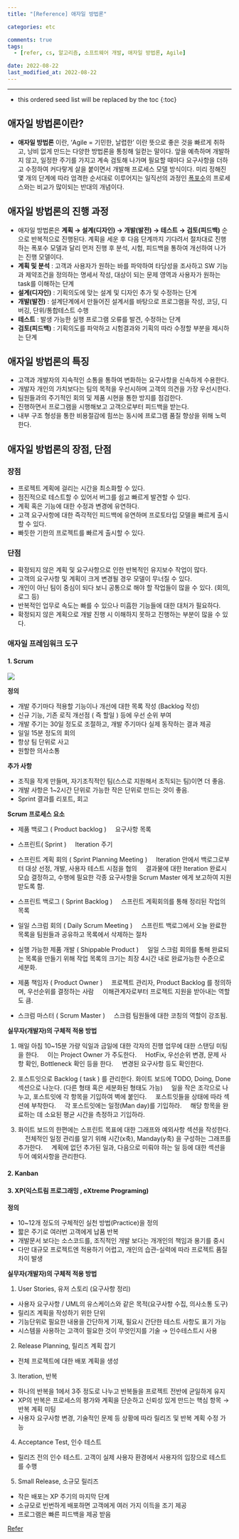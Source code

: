 ```yaml
---
title: "[Reference] 애자일 방법론"

categories: etc

comments: true
tags:
  - [refer, cs, 알고리즘, 소프트웨어 개발, 애자일 방법론, Agile]

date: 2022-08-22
last_modified_at: 2022-08-22
---
```


---

<!-- prettier-ignore -->
* this ordered seed list will be replaced by the toc 
{:toc}

## 애자일 방법론이란?

- **애자일 방법론** 이란, ‘Agile = 기민한, 날렵한’ 이란 뜻으로 좋은 것을 빠르게 취하고, 낭비 없게 만드는 다양한 방법론을 통칭해 일컫는 말이다. 앞을 예측하며 개발하지 않고, 일정한 주기를 가지고 계속 검토해 나가며 필요할 때마다 요구사항을 더하고 수정하여 커다랗게 살을 붙이면서 개발해 프로세스 모델 방식이다. 미리 정해진 몇 개의 단계에 따라 엄격한 순서대로 이루어지는 일직선의 과정인 [폭포수](http://www.incodom.kr/%ED%8F%AD%ED%8F%AC%EC%88%98%20%EB%B0%A9%EB%B2%95%EB%A1%A0)의 프로세스와는 비교가 많이되는 반대의 개념이다.

## 애자일 방법론의 진행 과정

- 애자일 방법론은 **계획 → 설계(디자인) → 개발(발전) → 테스트 → 검토(피드백)** 순으로 반복적으로 진행된다. 계획을 세운 후 다음 단계까지 기다려서 절차대로 진행하는 폭포수 모델과 달리 먼저 진행 후 분석, 시험, 피드백을 통하여 개선하여 나가는 진행 모델이다.
- **계획 및 분석** : 고객과 사용자가 원하는 바를 파악하여 타당성을 조사하고 SW 기능과 제약조건을 정의하는 명세서 작성, 대상이 되는 문제 영역과 사용자가 원하는 task를 이해하는 단계
- **설계(디자인)** : 기획의도에 맞는 설계 및 디자인 추가 및 수정하는 단계
- **개발(발전)** : 설계단계에서 만들어진 설계서를 바탕으로 프로그램을 작성, 코딩, 디버깅, 단위/통합테스트 수행
- **테스트** : 발생 가능한 실행 프로그램 오류를 발견, 수정하는 단계
- **검토(피드백)** : 기획의도를 파악하고 시험결과와 기획의 따라 수정할 부분을 제시하는 단계

## 애자일 방법론의 특징

- 고객과 개발자의 지속적인 소통을 통하여 변화하는 요구사항을 신속하게 수용한다.
- 개발자 개인의 가치보다는 팀의 목적을 우선시하며 고객의 의견을 가장 우선시한다.
- 팀원들과의 주기적인 회의 및 제품 시현을 통한 방지를 점검한다.
- 진행하면서 프로그램을 시행해보고 고객으로부터 피드백을 받는다.
- 내부 구조 형성을 통한 비용절감에 힘쓰는 동시에 프로그램 품질 향상을 위해 노력한다.

## 애자일 방법론의 장점, 단점

### 장점

- 프로젝트 계획에 걸리는 시간을 최소화할 수 있다.
- 점진적으로 테스트할 수 있어서 버그를 쉽고 빠르게 발견할 수 있다.
- 계획 혹은 기능에 대한 수정과 변경에 유연하다.
- 고객 요구사항에 대한 즉각적인 피드백에 유연하며 프로토타입 모델을 빠르게 출시할 수 있다.
- 빠듯한 기한의 프로젝트를 빠르게 출시할 수 있다.

### 단점

- 확정되지 않은 계획 및 요구사항으로 인한 반복적인 유지보수 작업이 많다.
- 고객의 요구사항 및 계획이 크게 변경될 경우 모델이 무너질 수 있다.
- 개인이 아닌 팀이 중심이 되다 보니 공통으로 해야 할 작업들이 많을 수 있다. (회의, 로그 등)
- 반복적인 업무로 속도는 빠를 수 있으나 미흡한 기능들에 대한 대처가 필요하다.
- 확정되지 않은 계획으로 개발 진행 시 이해하지 못하고 진행하는 부분이 많을 수 있다.

### 애자일 프레임워크 도구

#### 1. Scrum

![](https://blog.kakaocdn.net/dn/qfHJJ/btrdcRb5VDR/NO8PkuWDkMp3Gp4Wzyv8L1/img.gif)

**정의**

- 개발 주기마다 적용할 기능이나 개선에 대한 목록 작성 (Backlog 작성)
- 신규 기능, 기존 로직 개선점 ( 즉 할일 ) 등에 우선 순위 부여
- 개발 주기는 30일 정도로 조절하고, 개발 주기마다 실제 동작하는 결과 제공
- 일일 15분 정도의 회의
- 항상 팀 단위로 사고
- 원할한 의사소통

**추가 사항**

- 조직을 작게 만들며, 자기조직적인 팀(스스로 지원해서 조직되는 팀)이면 더 좋음.
- 개발 사항은 1~2시간 단위로 가능한 작은 단위로 만드는 것이 좋음.
- Sprint 결과를 리포트, 회고

**Scrum 프로세스 요소**

- 제품 백로그 ( Product backlog )
      요구사항 목록

- 스프린트( Sprint )
      Iteration 주기

- 스프린트 계획 회의 ( Sprint Planning Meeting )
      Iteration 안에서 백로그로부터 대상 선정, 개발, 사용자 테스트 시점을 협의
      결과물에 대한 Iteration 완료시 모습 결정하고, 수행에 필요한 각종 요구사항을 Scrum Master 에게 보고하여 지원받도록 함.

- 스프린트 백로그 ( Sprint Backlog )
      스프린트 계획회의를 통해 정리된 작업의 목록

- 일일 스크럼 회의 ( Daily Scrum Meeting )
      스프린트 백로그에서 오늘 완료한 목록을 팀원들과 공유하고 목록에서 삭제하는 절차

- 실행 가능한 제품 개발 ( Shippable Product )
      일일 스크럼 회의를 통해 완료되는 목록을 만들기 위해 작업 목록의 크기는 최장 4시간 내로 완료가능한 수준으로 세분화.

- 제품 책임자 ( Product Owner )
      프로젝트 관리자, Product Backlog 를 정의하며, 우선순위를 결정하는 사람
      이해관계자로부터 프로젝트 지원을 받아내는 역할도 큼.

- 스크럼 마스터 ( Scrum Master )
      스크럼 팀원들에 대한 코칭의 역할이 강조됨.

**실무자(개발자)의 구체적 적용 방법**

1.  매일 아침 10~15분 가량 익일과 금일에 대한 각자의 진행 업무에 대한 스탠딩 미팅을 한다.
        이는 Project Owner 가 주도한다.
        HotFix, 우선순위 변경, 문제 사항 확인, Bottleneck 확인 등을 한다.
        변경된 요구사항 등도 확인한다.

2.  포스트잇으로 Backlog ( task ) 를 관리한다.
    화이트 보드에 TODO, Doing, Done 섹션으로 나눈다. (다른 형태 혹은 세분화된 형태도 가능)
        일을 작은 조각으로 나누고, 포스트잇에 각 항목을 기입하여 벽에 붙인다.
        포스트잇들을 상태에 따라 섹션에 부착한다.
        각 포스트잇에는 일정(Man day)를 기입하라.
        해당 항목을 완료하는 데 소요된 평균 시간을 측정하고 기입하라.

3.  화이트 보드의 한편에는 스프린트 목표에 대한 그래프와 예외사항 섹션을 작성한다.
        전체적인 일정 관리를 알기 위해 시간(x축), Manday(y축) 을 구성하는 그래프를 추가한다.
        계획에 없던 추가된 일과, 다음으로 미뤄야 하는 일 등에 대한 섹션을 두어 예외사항을 관리한다.

#### 2. Kanban

[](https://img1.daumcdn.net/thumb/R1600x0/?scode%3Dmtistory2%26fname%3Dhttps%3A%2F%2Fblog.kakaocdn.net%2Fdn%2Fbbg0lX%2Fbtrc7U8uF47%2FNrIenbCgK841IH7kLCJ0h1%2Fimg.png)

#### 3. XP(익스트림 프로그래밍 , eXtreme Programing)

[](https://img1.daumcdn.net/thumb/R1600x0/?scode%3Dmtistory2%26fname%3Dhttps%3A%2F%2Fblog.kakaocdn.net%2Fdn%2Fd8D3u8%2Fbtrc4DGsjvn%2FsE4p6OCYLYUI0qH6o1GVSk%2Fimg.png)

**정의**

- 10~12개 정도의 구체적인 실천 방법(Practice)을 정의
- 짧은 주기로 여러번 고객에게 납품 반복
- 개발문서 보다는 소스코드를, 조직적인 개발 보다는 개개인의 책임과 용기를 중시
- 다만 대규모 프로젝트엔 적용하기 어렵고, 개인의 습관-실력에 따라 프로젝트 품질차이 발생

**실무자(개발자)의 구체적 적용 방법**

1.  User Stories, 유저 스토리 (요구사항 정리)

- 사용자 요구사항 / UML의 유스케이스와 같은 목적(요구사항 수집, 의사소통 도구)
- 릴리즈 계획을 작성하기 위한 단위
- 기능단위로 필요한 내용을 간단하게 기재, 필요시 간단한 테스트 사항도 표기 가능
- 시스템을 사용하는 고객이 필요한 것이 무엇인지를 기술 → 인수테스트시 사용

2. Release Planning, 릴리즈 계획 잡기

- 전체 프로젝트에 대한 배포 계획을 생성

3. Iteration, 반복

- 하나의 반복을 1에서 3주 정도로 나누고 반복들을 프로젝트 전반에 균일하게 유지
- XP의 반복은 프로세스의 평가와 계획을 단순하고 신뢰성 있게 만드는 핵심 항목 → 반복 계획 미팅
- 사용자 요구사항 변경, 기술적인 문제 등 상황에 따라 릴리즈 및 반복 계획 수정 가능

4. Acceptance Test, 인수 테스트

- 릴리즈 전의 인수 테스트. 고객이 실제 사용자 환경에서 사용자의 입장으로 테스트를 수행

5. Small Release, 소규모 릴리즈

- 작은 배포는 XP 주기의 마지막 단계
- 소규모로 빈번하게 배포하면 고객에게 여러 가지 이득을 조기 제공
- 프로그램은 빠른 피드백을 제공 받음

[Refer](https://jiwondev.tistory.com/164)
